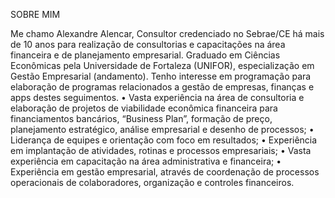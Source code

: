 SOBRE MIM

Me chamo Alexandre Alencar, Consultor credenciado no Sebrae/CE há mais de 10 anos para realização de consultorias e capacitações na área financeira e de planejamento empresarial.  Graduado em Ciências Econômicas pela Universidade de Fortaleza (UNIFOR), especialização em Gestão Empresarial (andamento). Tenho interesse em programação para elaboração de programas relacionados a gestão de empresas, finanças e apps destes seguimentos.
• Vasta experiência na área de consultoria e elaboração de projetos de viabilidade econômica financeira para financiamentos bancários, “Business Plan”, formação de preço, planejamento estratégico, análise empresarial e desenho de processos;
• Liderança de equipes e orientação com foco em resultados;
• Experiência em implantação de atividades, rotinas e processos empresariais;
• Vasta experiência em capacitação na área administrativa e financeira;
• Experiência em gestão empresarial, através de coordenação de processos operacionais de colaboradores, organização e controles financeiros.
